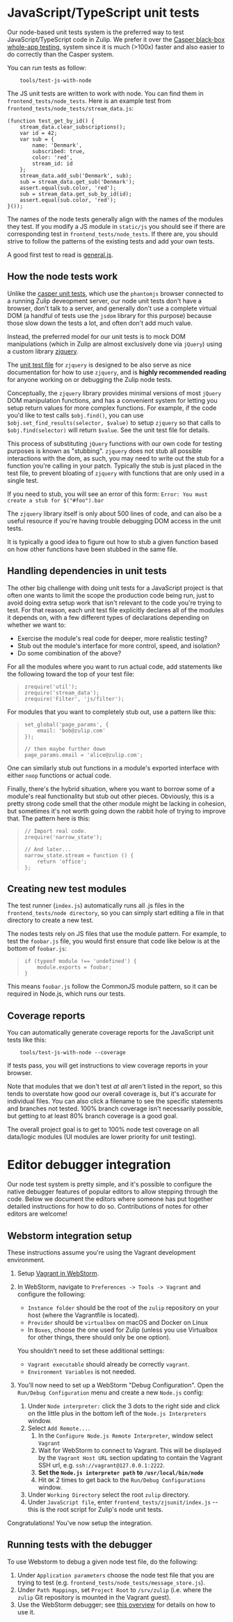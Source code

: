 # JavaScript/TypeScript unit tests

Our node-based unit tests system is the preferred way to test
JavaScript/TypeScript code in Zulip.  We prefer it over the [Casper
black-box whole-app testing](../testing/testing-with-casper.md),
system since it is much (>100x) faster and also easier to do correctly
than the Casper system.

You can run tests as follow:
```
    tools/test-js-with-node
```

The JS unit tests are written to work with node.  You can find them
in `frontend_tests/node_tests`.  Here is an example test from
`frontend_tests/node_tests/stream_data.js`:

```
(function test_get_by_id() {
    stream_data.clear_subscriptions();
    var id = 42;
    var sub = {
        name: 'Denmark',
        subscribed: true,
        color: 'red',
        stream_id: id
    };
    stream_data.add_sub('Denmark', sub);
    sub = stream_data.get_sub('Denmark');
    assert.equal(sub.color, 'red');
    sub = stream_data.get_sub_by_id(id);
    assert.equal(sub.color, 'red');
}());
```

The names of the node tests generally align with the names of the
modules they test.  If you modify a JS module in `static/js` you should
see if there are corresponding test in `frontend_tests/node_tests`.  If
there are, you should strive to follow the patterns of the existing tests
and add your own tests.

A good first test to read is
[general.js](https://github.com/zulip/zulip/blob/master/frontend_tests/node_tests/general.js).

## How the node tests work

Unlike the [casper unit tests](../testing/testing-with-casper.md),
which use the `phantomjs` browser connected to a running Zulip
deveopment server, our node unit tests don't have a browser, don't
talk to a server, and generally don't use a complete virtual DOM (a
handful of tests use the `jsdom` library for this purpose) because
those slow down the tests a lot, and often don't add much value.

Instead, the preferred model for our unit tests is to mock DOM
manipulations (which in Zulip are almost exclusively done via
`jQuery`) using a custom library
[zjquery](https://github.com/zulip/zulip/blob/master/frontend_tests/zjsunit/zjquery.js).

The
[unit test file](https://github.com/zulip/zulip/blob/master/frontend_tests/node_tests/zjquery.js)
for `zjquery` is designed to be also serve as nice documentation for
how to use `zjquery`, and is **highly recommended reading** for anyone
working on or debugging the Zulip node tests.

Conceptually, the `zjquery` library provides minimal versions of most
`jQuery` DOM manipulation functions, and has a convenient system for
letting you setup return values for more complex functions.  For
example, if the code you'd like to test calls `$obj.find()`, you can
use `$obj.set_find_results(selector, $value)` to setup `zjquery` so
that calls to `$obj.find(selector)` will return `$value`. See the unit
test file for details.

This process of substituting `jQuery` functions with our own code for
testing purposes is known as "stubbing". `zjquery` does not stub all
possible interactions with the dom, as such, you may need to write out
the stub for a function you're calling in your patch. Typically the stub
is just placed in the test file, to prevent bloating of `zjquery`
with functions that are only used in a single test.

If you need to stub, you will see an error of this form:
`Error: You must create a stub for $("#foo").bar`

The `zjquery` library itself is only about 500 lines of code, and can
also be a useful resource if you're having trouble debugging DOM
access in the unit tests.

It is typically a good idea to figure out how to stub a given function
based on how other functions have been stubbed in the same file.

## Handling dependencies in unit tests

The other big challenge with doing unit tests for a JavaScript project
is that often one wants to limit the scope the production code being
run, just to avoid doing extra setup work that isn't relevant to the
code you're trying to test.  For that reason, each unit test file
explicitly declares all of the modules it depends on, with a few
different types of declarations depending on whether we want to:

-   Exercise the module's real code for deeper, more realistic testing?
-   Stub out the module's interface for more control, speed, and
    isolation?
-   Do some combination of the above?

For all the modules where you want to run actual code, add statements
like the following toward the top of your test file:

>     zrequire('util');
>     zrequire('stream_data');
>     zrequire('Filter', 'js/filter');

For modules that you want to completely stub out, use a pattern like
this:

>     set_global('page_params', {
>         email: 'bob@zulip.com'
>     });
>
>     // then maybe further down
>     page_params.email = 'alice@zulip.com';

One can similarly stub out functions in a module's exported interface
with either `noop` functions or actual code.

Finally, there's the hybrid situation, where you want to borrow some
of a module's real functionality but stub out other pieces. Obviously,
this is a pretty strong code smell that the other module might be
lacking in cohesion, but sometimes it's not worth going down the
rabbit hole of trying to improve that. The pattern here is this:

>     // Import real code.
>     zrequire('narrow_state');
>
>     // And later...
>     narrow_state.stream = function () {
>         return 'office';
>     };

## Creating new test modules

The test runner (`index.js`) automatically runs all .js files in the
`frontend_tests/node directory`, so you can simply start editing a file
in that directory to create a new test.

The nodes tests rely on JS files that use the module pattern. For example, to
test the `foobar.js` file, you would first ensure that code like below
is at the bottom of `foobar.js`:

>     if (typeof module !== 'undefined') {
>         module.exports = foobar;
>     }

This means `foobar.js` follow the CommonJS module pattern, so it can be
required in Node.js, which runs our tests.

## Coverage reports

You can automatically generate coverage reports for the JavaScript unit
tests like this:

```
    tools/test-js-with-node --coverage
```

If tests pass, you will get instructions to view coverage reports
in your browser.

Note that modules that we don't test *at all* aren't listed in the
report, so this tends to overstate how good our overall coverage is,
but it's accurate for individual files. You can also click a filename
to see the specific statements and branches not tested. 100% branch
coverage isn't necessarily possible, but getting to at least 80%
branch coverage is a good goal.

The overall project goal is to get to 100% node test coverage on all
data/logic modules (UI modules are lower priority for unit testing).

# Editor debugger integration

Our node test system is pretty simple, and it's possible to configure
the native debugger features of popular editors to allow stepping
through the code.  Below we document the editors where someone has put
together detailed instructions for how to do so.  Contributions of
notes for other editors are welcome!

## Webstorm integration setup

These instructions assume you're using the Vagrant development environment.

1. Setup [Vagrant in WebStorm][vagrant-webstorm].

2. In WebStorm, navigate to `Preferences -> Tools -> Vagrant` and
   configure the following:

    * `Instance folder` should be the root of the `zulip` repository on
      your host (where the Vagrantfile is located).
    * `Provider` should be `virtualbox` on macOS and Docker on Linux
    * In `Boxes`, choose the one used for Zulip (unless you use
      Virtualbox for other things, there should only be one option).

    You shouldn't need to set these additional settings:
    * `Vagrant executable` should already be correctly `vagrant`.
    * `Environment Variables` is not needed.

3. You'll now need to set up a WebStorm "Debug Configuration".  Open
   the `Run/Debug Configuration` menu and create a new `Node.js` config:
    1. Under `Node interpreter:` click the 3 dots to the right side and
      click on the little plus in the bottom left of the `Node.js
      Interpreters` window.
    1. Select `Add Remote...`.
        1. In the `Configure Node.js Remote Interpreter`, window select `Vagrant`
        1. Wait for WebStorm to connect to Vagrant. This will be displayed
           by the `Vagrant Host URL` section updating to contain the Vagrant
           SSH url, e.g. `ssh://vagrant@127.0.0.1:2222`.
        1. **Set the `Node.js interpreter path` to `/usr/local/bin/node`**
        1. Hit `OK` 2 times to get back to the `Run/Debug Configurations` window.
    1. Under `Working Directory` select the root `zulip` directory.
    1. Under `JavaScript file`, enter `frontend_tests/zjsunit/index.js`
     -- this is the root script for Zulip's node unit tests.

Congratulations!  You've now setup the integration.

## Running tests with the debugger

To use Webstorm to debug a given node test file, do the following:

1. Under `Application parameters` choose the node test file that you
   are trying to test (e.g. `frontend_tests/node_tests/message_store.js`).
1. Under `Path Mappings`, set `Project Root` to `/srv/zulip`
   (i.e. where the `zulip` Git repository is mounted in the Vagrant guest).
1. Use the WebStorm debugger; see [this overview][webstorm-debugging]
   for details on how to use it.

[webstorm-debugging]: https://blog.jetbrains.com/webstorm/2018/01/how-to-debug-with-webstorm/
[vagrant-webstorm]: https://www.jetbrains.com/help/webstorm/vagrant-support.html?section=Windows%20or%20Linux
